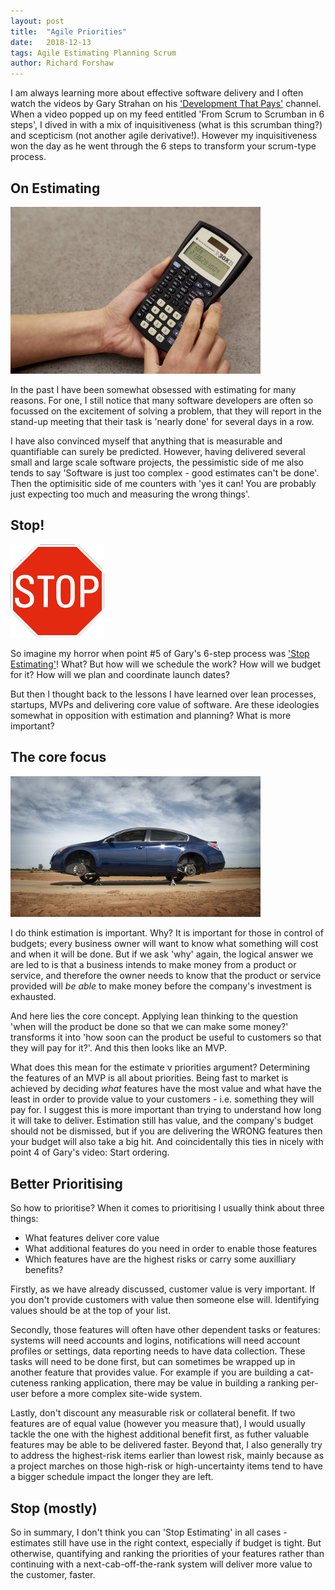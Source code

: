 ```yaml
---
layout: post
title:  "Agile Priorities"
date:   2018-12-13
tags: Agile Estimating Planning Scrum
author: Richard Forshaw
---
```


I am always learning more about effective software delivery and I often watch the videos by Gary Strahan on his ['Development That Pays'](https://www.youtube.com/channel/UCVHTu50vmvVA0OtkGBJlGPw) channel. When a video popped up on my feed entitled 'From Scrum to Scrumban in 6 steps', I dived in with a mix of inquisitiveness (what is this scrumban thing?) and scepticism (not another agile derivative!). However my inquisitiveness won the day as he went through the 6 steps to transform your scrum-type process.

## On Estimating
<img src="/img/calculator.jpg" width=400>

In the past I have been somewhat obsessed with estimating for many reasons. For one, I still notice that many software developers are often so focussed on the excitement of solving a problem, that they will report in the stand-up meeting that their task is 'nearly done' for several days in a row.

I have also convinced myself that anything that is measurable and quantifiable can surely be predicted. However, having delivered several small and large scale software projects, the pessimistic side of me also tends to say 'Software is just too complex - good estimates can't be done'. Then the optimisitic side of me counters with 'yes it can! You are probably just expecting too much and measuring the wrong things'.

## Stop!

<img src="/img/stop.png" width=150>

So imagine my horror when point #5 of Gary's 6-step process was ['Stop Estimating'](https://youtu.be/fgT4AaKcBUA?t=658)! What? But how will we schedule the work? How will we budget for it? How will we plan and coordinate launch dates?

But then I thought back to the lessons I have learned over lean processes, startups, MVPs and delivering core value of software. Are these ideologies somewhat in opposition with estimation and planning? What is more important?

## The core focus

<img src="/img/car_without_wheels.jpg" width=400>

I do think estimation is important. Why? It is important for those in control of budgets; every business owner will want to know what something will cost and when it will be done. But if we ask 'why' again, the logical answer we are led to is that a business intends to make money from a product or service, and therefore the owner needs to know that the product or service provided will *be able* to make money before the company's investment is exhausted.

And here lies the core concept. Applying lean thinking to the question 'when will the product be done so that we can make some money?' transforms it into 'how soon can the product be useful to customers so that they will pay for it?'. And this then looks like an MVP.

What does this mean for the estimate v priorities argument? Determining the features of an MVP is all about priorities. Being fast to market is achieved by deciding *what* features have the most value and what have the least in order to provide value to your customers - i.e. something they will pay for. I suggest this is more important than trying to understand how long it will take to deliver. Estimation still has value, and the company's budget should not be dismissed, but if you are delivering the WRONG features then your budget will also take a big hit. And coincidentally this ties in nicely with point 4 of Gary's video: Start ordering.

## Better Prioritising

So how to prioritise? When it comes to prioritising I usually think about three things:
 - What features deliver core value
 - What additional features do you need in order to enable those features
 - Which features have are the highest risks or carry some auxilliary benefits?
 
Firstly, as we have already discussed, customer value is very important. If you don't provide customers with value then someone else will. Identifying values should be at the top of your list.
 
Secondly, those features will often have other dependent tasks or features: systems will need accounts and logins, notifications will need account profiles or settings, data reporting needs to have data collection. These tasks will need to be done first, but can sometimes be wrapped up in another feature that provides value. For example if you are building a cat-cuteness ranking application, there may be value in building a ranking per-user before a more complex site-wide system.
 
Lastly, don't discount any measurable risk or collateral benefit. If two features are of equal value (however you measure that), I would usually tackle the one with the highest additional benefit first, as futher valuable features may be able to be delivered faster. Beyond that, I also generally try to address the highest-risk items earlier than lowest risk, mainly because as a project marches on those high-risk or high-uncertainty items tend to have a bigger schedule impact the longer they are left.

## Stop (mostly)

So in summary, I don't think you can 'Stop Estimating' in all cases - estimates still have use in the right context, especially if budget is tight. But otherwise, quantifying and ranking the priorities of your features rather than continuing with a next-cab-off-the-rank system will deliver more value to the customer, faster.
 
